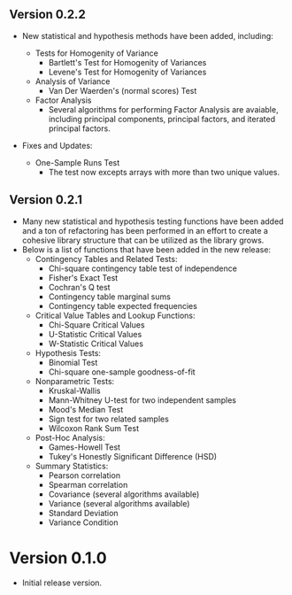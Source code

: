## Version 0.2.2

* New statistical and hypothesis methods have been added, including:
  * Tests for Homogenity of Variance
    * Bartlett's Test for Homogenity of Variances
    * Levene's Test for Homogenity of Variances
  * Analysis of Variance 
    * Van Der Waerden's (normal scores) Test
  * Factor Analysis
    * Several algorithms for performing Factor Analysis are avaiable, including principal components, principal 
      factors, and iterated principal factors.
      
* Fixes and Updates:
  * One-Sample Runs Test
    * The test now excepts arrays with more than two unique values.

## Version 0.2.1

* Many new statistical and hypothesis testing functions have been added and a ton of refactoring has been performed
  in an effort to create a cohesive library structure that can be utilized as the library grows.
* Below is a list of functions that have been added in the new release:
    * Contingency Tables and Related Tests:
        * Chi-square contingency table test of independence
        * Fisher's Exact Test
        * Cochran's Q test
        * Contingency table marginal sums
        * Contingency table expected frequencies
    * Critical Value Tables and Lookup Functions:
        * Chi-Square Critical Values
        * U-Statistic Critical Values
        * W-Statistic Critical Values
    * Hypothesis Tests:
        * Binomial Test
        * Chi-square one-sample goodness-of-fit
    * Nonparametric Tests:
        * Kruskal-Wallis
        * Mann-Whitney U-test for two independent samples
        * Mood's Median Test
        * Sign test for two related samples
        * Wilcoxon Rank Sum Test
    * Post-Hoc Analysis:
        * Games-Howell Test
        * Tukey's Honestly Significant Difference (HSD)
    * Summary Statistics:
        * Pearson correlation
        * Spearman correlation
        * Covariance (several algorithms available)
        * Variance (several algorithms available)
        * Standard Deviation
        * Variance Condition

# Version 0.1.0

* Initial release version.
